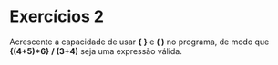 # Exercícios 2

Acrescente a capacidade de usar **{ }** e **( )** no programa, de modo que **{(4+5)\*6} / (3+4)** seja uma expressão válida.
